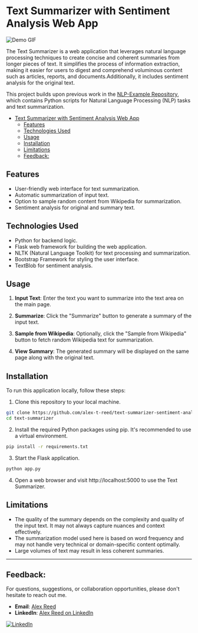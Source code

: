 # Text Summarizer with Sentiment Analysis Web App

![Demo GIF](./demo.gif)

The Text Summarizer is a web application that leverages natural language processing techniques to create concise and coherent summaries from longer pieces of text. It simplifies the process of information extraction, making it easier for users to digest and comprehend voluminous content such as articles, reports, and documents.Additionally, it includes sentiment analysis for the original text.

This project builds upon previous work in the [NLP-Example Repository](https://github.com/alex-t-reed/NLP-Example), which contains Python scripts for Natural Language Processing (NLP) tasks and text summarization.

- [Text Summarizer with Sentiment Analysis Web App](#text-summarizer-with-sentiment-analysis-web-app)
  - [Features](#features)
  - [Technologies Used](#technologies-used)
  - [Usage](#usage)
  - [Installation](#installation)
  - [Limitations](#limitations)
  - [Feedback:](#feedback)

## Features

- User-friendly web interface for text summarization.
- Automatic summarization of input text.
- Option to sample random content from Wikipedia for summarization.
- Sentiment analysis for original and summary text.

## Technologies Used

- Python for backend logic.
- Flask web framework for building the web application.
- NLTK (Natural Language Toolkit) for text processing and summarization.
- Bootstrap Framework for styling the user interface.
- TextBlob for sentiment analysis.

## Usage

1. **Input Text**: Enter the text you want to summarize into the text area on the main page.

2. **Summarize**: Click the "Summarize" button to generate a summary of the input text.

3. **Sample from Wikipedia**: Optionally, click the "Sample from Wikipedia" button to fetch random Wikipedia text for summarization.

4. **View Summary**: The generated summary will be displayed on the same page along with the original text.

## Installation

To run this application locally, follow these steps:

1. Clone this repository to your local machine.

```bash
git clone https://github.com/alex-t-reed/text-summarizer-sentiment-analysis.git
cd text-summarizer
```
2. Install the required Python packages using pip. It's recommended to use a virtual environment.

```bash
pip install -r requirements.txt
```

3. Start the Flask application.

```bash
python app.py
```

4. Open a web browser and visit http://localhost:5000 to use the Text Summarizer.

## Limitations

- The quality of the summary depends on the complexity and quality of the input text. It may not always capture nuances and context effectively.
- The summarization model used here is based on word frequency and may not handle very technical or domain-specific content optimally.
- Large volumes of text may result in less coherent summaries.
---
## Feedback:

For questions, suggestions, or collaboration opportunities, please don't hesitate to reach out me.
- **Email**: [Alex Reed](mailto:alexreed@ucsb.edu)
- **LinkedIn**: [Alex Reed on LinkedIn](https://www.linkedin.com/in/alextreed)

[![LinkedIn](https://img.shields.io/badge/LinkedIn-0077B5?style=for-the-badge&logo=linkedin&logoColor=white)](https://www.linkedin.com/in/alextreed)

